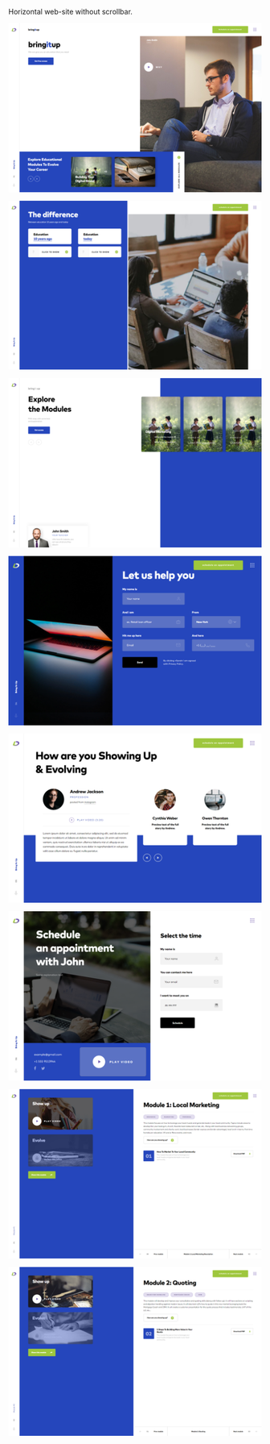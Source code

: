 Horizontal web-site without scrollbar. 


![bringItUp](https://github.com/Verticool/bringItUp/blob/main/1.png)

![bringItUp](https://github.com/Verticool/bringItUp/blob/main/2.png)

![bringItUp](https://github.com/Verticool/bringItUp/blob/main/3.png)

![bringItUp](https://github.com/Verticool/bringItUp/blob/main/4.png)

![bringItUp](https://github.com/Verticool/bringItUp/blob/main/5.png)

![bringItUp](https://github.com/Verticool/bringItUp/blob/main/6.png)

![bringItUp](https://github.com/Verticool/bringItUp/blob/main/7.png)

![bringItUp](https://github.com/Verticool/bringItUp/blob/main/8.png)

 
